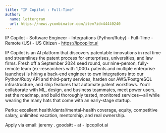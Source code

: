 ```yaml
---
title: "IP Copilot : Full-Time"
author:
  name: lettergram
  url: https://news.ycombinator.com/item?id=44440240
---
```


<JobNavigation />

IP Copilot - Software Engineer - Integrations (Python&#x2F;Ruby) - Full-Time - Remote (US) - US Citizen - <a href="https:&#x2F;&#x2F;ipcopilot.ai" rel="nofollow">https:&#x2F;&#x2F;ipcopilot.ai</a>

IP Copilot is an AI platform that discovers patentable innovations in real time and streamlines the patent process for enterprises, universities, and law firms. Fresh off a September 2024 seed round, our nine-person, fully-remote team (ex-researchers with 1,000+ patents and multiple enterprise launches) is hiring a back-end engineer to own integrations into our Python&#x2F;Ruby API and third-party services, harden our AWS&#x2F;PostgreSQL infrastructure, and ship features that automate patent workflows. You’ll collaborate with ML, design, and business teammates, meet power users, set the roadmap, and build thoroughly tested, monitored services—all while wearing the many hats that come with an early-stage startup.

Perks: excellent health&#x2F;dental&#x2F;mental-health coverage, equity, competitive salary, unlimited vacation, mentorship, and real ownership.

Apply via email: jeremy . goodsitt - at - ipcopilot.ai
<JobApplication />
